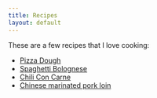 ```yaml
---
title: Recipes
layout: default
---
```


These are a few recipes that I love cooking:

* [Pizza Dough](pizza-dough.html)
* [Spaghetti Bolognese](spaghetti-bolognese.html)
* [Chili Con Carne](chill-conm-carne.html)
* [Chinese marinated pork loin](marinated-pork-loin.html)
